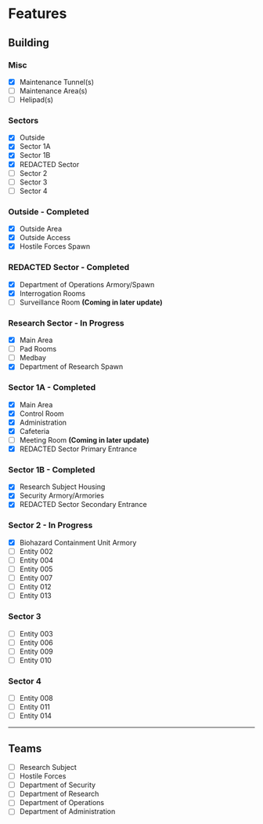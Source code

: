# Features

## Building

### Misc
- [X] Maintenance Tunnel(s)
- [ ] Maintenance Area(s)
- [ ] Helipad(s)

### Sectors
- [X] Outside
- [X] Sector 1A
- [X] Sector 1B
- [X] REDACTED Sector
- [ ] Sector 2
- [ ] Sector 3
- [ ] Sector 4

### Outside - Completed
- [X] Outside Area
- [X] Outside Access
- [X] Hostile Forces Spawn

### REDACTED Sector - Completed
- [X] Department of Operations Armory/Spawn
- [X] Interrogation Rooms
- [ ] Surveillance Room **(Coming in later update)**

### Research Sector - In Progress
- [X] Main Area
- [ ] Pad Rooms
- [ ] Medbay
- [X] Department of Research Spawn

### Sector 1A - Completed
- [X] Main Area
- [X] Control Room
- [X] Administration
- [X] Cafeteria
- [ ] Meeting Room **(Coming in later update)**
- [X] REDACTED Sector Primary Entrance

### Sector 1B - Completed
- [X] Research Subject Housing
- [X] Security Armory/Armories
- [X] REDACTED Sector Secondary Entrance

### Sector 2 - In Progress
- [X] Biohazard Containment Unit Armory
- [ ] Entity 002
- [ ] Entity 004
- [ ] Entity 005
- [ ] Entity 007
- [ ] Entity 012
- [ ] Entity 013

### Sector 3
- [ ] Entity 003
- [ ] Entity 006
- [ ] Entity 009
- [ ] Entity 010

### Sector 4
- [ ] Entity 008
- [ ] Entity 011
- [ ] Entity 014

---

## Teams
- [ ] Research Subject
- [ ] Hostile Forces
- [ ] Department of Security
- [ ] Department of Research
- [ ] Department of Operations
- [ ] Department of Administration
